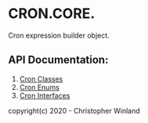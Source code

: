 # CRON.CORE.
Cron expression builder object.

## API Documentation:
1. [Cron Classes](src/api/Cron.html)
2. [Cron Enums](src/api/Cron.Enums.html)
3. [Cron Interfaces](src/api/Cron.Interfaces.html)

copyright(c) 2020 - Christopher Winland